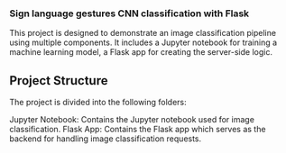 ### Sign language gestures CNN classification with Flask
This project is designed to demonstrate an image classification pipeline using multiple components. It includes a Jupyter notebook for training a machine learning model, a Flask app for creating the server-side logic.

## Project Structure
The project is divided into the following folders:

Jupyter Notebook: Contains the Jupyter notebook used for image classification.
Flask App: Contains the Flask app which serves as the backend for handling image classification requests.
